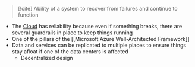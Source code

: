 
> [!cite] 
> Ability of a system to recover from failures and continue to function

- The [Cloud](Cloud%20Computing.md) has reliability because even if something breaks, there are several guardrails in place to keep things running
- One of the pillars of the [[Microsoft Azure Well-Architected Framework]]
- Data and services can be replicated to multiple places to ensure things stay afloat if one of the data centers is affected
	- Decentralized design